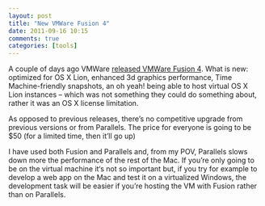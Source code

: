 ```yaml
---
layout: post
title: "New VMWare Fusion 4"
date: 2011-09-16 10:15
comments: true
categories: [tools]
---
```

A couple of days ago VMWare [released VMWare Fusion 4](http://blogs.vmware.com/teamfusion/2011/09/vmware-fusion-4-is-now-available-worldwide.html). What is new: optimized for OS X Lion, enhanced 3d graphics performance, Time Machine-friendly snapshots, an oh yeah! being able to host virtual OS X Lion instances – which was not something they could do something about, rather it was an OS X license limitation.

As opposed to previous releases, there’s no competitive upgrade from previous versions or from Parallels. The price for everyone is going to be $50 (for a limited time, then it’ll go up)

I have used both Fusion and Parallels and, from my POV, Parallels slows down more the performance of the rest of the Mac. If you’re only going to be on the virtual machine it‘s not so important but, if you try for example to develop a web app on the Mac and test it on a virtualized Windows, the development task will be easier if you’re hosting the VM with Fusion rather than on Parallels.
